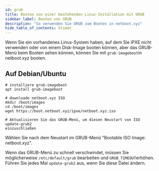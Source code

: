 ```yaml
---
id: grub
title: Booten von einer bestehenden Linux-Installation mit GRUB
sidebar_label: Booten von GRUB
description: "So verwenden Sie GRUB zum Booten in netboot.xyz"
hide_table_of_contents: Stimmt
---
```


Wenn Sie ein vorhandenes Linux-System haben, auf dem Sie iPXE nicht verwenden oder von einem Disk-Image booten können, aber das GRUB-Menü beim Booten sehen können, können Sie mit `grub-imageboot`in netboot.xyz booten.

## Auf Debian/Ubuntu

```shell
# installiere grub-imageboot
apt install grub-imageboot

# downloade netboot.xyz ISO
mkdir /boot/images
cd /boot/images
wget https://boot.netboot.xyz/ipxe/netboot.xyz.iso

# Aktualisieren Sie das GRUB-Menü, um diesen Neustart von ISO
update-grub2
einzuschließen
```

Wählen Sie nach dem Neustart im GRUB-Menü "Bootable ISO Image: netboot.xyz".

Wenn das GRUB-Menü zu schnell verschwindet, müssen Sie möglicherweise `/etc/default/grub` bearbeiten und `GRUB_TIMEOUT`erhöhen. Führen Sie jedes Mal `update-grub2` aus, wenn Sie diese Datei ändern.
